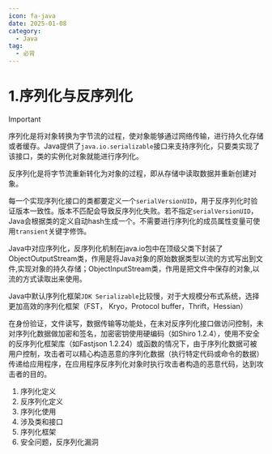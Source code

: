 ```yaml
---
icon: fa-java
date: 2025-01-08
category:
  - Java
tag:
  - 必背
---
```

# 1.序列化与反序列化

> [!important]
> 序列化是将对象转换为字节流的过程，使对象能够通过网络传输，进行持久化存储或者缓存。Java提供了`java.io.serializable`接口来支持序列化，只要类实现了该接口，类的实例化对象就能进行序列化。
>
> 反序列化是将字节流重新转化为对象的过程，即从存储中读取数据并重新创建对象。
>
> 每一个实现序列化接口的类都要定义一个`serialVersionUID`，用于反序列化时验证版本一致性。版本不匹配会导致反序列化失败。若不指定`serialVersionUID`，Java会根据类的定义自动hash生成一个。不需要进行序列化的成员属性变量可使用`transient`关键字修饰。
>
> Java中对应序列化，反序列化机制在java.io包中在顶级父类下封装了ObjectOutputStream类，作用是将Java对象的原始数据类型以流的方式写出到文件,实现对象的持久存储；ObjectInputStream类，作用是把文件中保存的对象,以流的方式读取出来使用。
>
> Java中默认序列化框架`JDK Serializable`比较慢，对于大规模分布式系统，选择更加高效的序列化框架（FST， Kryo，Protocol buffer，Thrift，Hessian）
>
> 在身份验证，文件读写，数据传输等功能处，在未对反序列化接口做访问控制，未对序列化数据做加密和签名，加密密钥使用硬编码（如Shiro 1.2.4），使用不安全的反序列化框架库（如Fastjson 1.2.24）或函数的情况下，由于序列化数据可被用户控制，攻击者可以精心构造恶意的序列化数据（执行特定代码或命令的数据）传递给应用程序，在应用程序反序列化对象时执行攻击者构造的恶意代码，达到攻击者的目的。

1. 序列化定义
2. 反序列化定义
3. 序列化使用
4. 涉及类和接口
5. 序列化框架
6. 安全问题，反序列化漏洞

